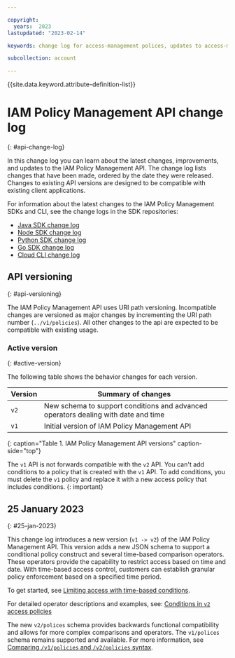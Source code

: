 ```yaml
---

copyright:
  years:  2023
lastupdated: "2023-02-14"

keywords: change log for access-management polices, updates to access-management polices, IAM Policy Management API change log, policies change log, access management change log

subcollection: account

---
```


{{site.data.keyword.attribute-definition-list}}

# IAM Policy Management API change log
{: #api-change-log}

In this change log you can learn about the latest changes, improvements, and updates to the IAM Policy Management API. The change log lists changes that have been made, ordered by the date they were released. Changes to existing API versions are designed to be compatible with existing client applications.

For information about the latest changes to the IAM Policy Management SDKs and CLI, see the change logs in the SDK repositories:
- [Java SDK change log](https://github.com/IBM/platform-services-java-sdk/blob/main/CHANGELOG.md)
- [Node SDK change log](https://github.com/IBM/platform-services-node-sdk/blob/main/CHANGELOG.md)
- [Python SDK change log](https://github.com/IBM/platform-services-python-sdk/blob/main/CHANGELOG.md)
- [Go SDK change log](https://github.com/IBM/platform-services-go-sdk/blob/main/CHANGELOG.md)
- [Cloud CLI change log](https://github.ibm.com/ibmcloud-cli/bluemix-cli/blob/master/CHANGELOG.md)

## API versioning
{: #api-versioning}

The IAM Policy Management API uses URI path versioning. Incompatible changes are versioned as major changes by incrementing the URI path number (`../v1/policies`). All other changes to the api are expected to be compatible with existing usage.

### Active version
{: #active-version}

The following table shows the behavior changes for each version.

| Version | Summary of changes |
|---|---|
|`v2`| New schema to support conditions and advanced operators dealing with date and time|
|`v1`| Initial version of IAM Policy Management API |
{: caption="Table 1. IAM Policy Management API versions" caption-side="top"}

The `v1` API is not forwards compatible with the `v2` API. You can't add conditions to a policy that is created with the `v1` API. To add conditions, you must delete the `v1` policy and replace it with a new access policy that includes conditions.
{: important}

## 25 January 2023
{: #25-jan-2023}

This change log introduces a new version (`v1 -> v2`) of the IAM Policy Management API. This version adds a new JSON schema to support a conditional policy construct and several time-based comparison operators. These operators provide the capability to restrict access based on time and date. With time-based access control, customers can establish granular policy enforcement based on a specified time period.

To get started, see [Limiting access with time-based conditions](/docs/account?topic=account-iam-time-based&interface=ui).

For detailed operator descriptions and examples, see: [Conditions in `v2` access policies](/docs/account?topic=account-iam-condition-properties#policy-condition-properties)

The new `v2/polices` schema provides backwards functional compatibility and allows for more complex comparisons and operators. The `v1/polices` schema remains supported and available. For more information, see [Comparing `/v1/policies` and `/v2/policies` syntax](/docs/account?topic=account-known-issues#compare-syntax).

